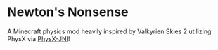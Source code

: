 # Newton's Nonsense
A Minecraft physics mod heavily inspired by Valkyrien Skies 2 utilizing PhysX via [PhysX-JNI](https://github.com/fabmax/physx-jni)!